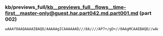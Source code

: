 ### kb/previews_full/kb__previews_full__flows__time-first__master-only@guest.har.part042.md.part001.md (part 002)

```md
wAAAf8AAQAAAAIBAQD/AAAAAgICAAAAAAD///8A////AP7+/gD+//0AAgMCAAEBAQD//wAAAAAAAAAAAAABAQEA/v79
```

```
